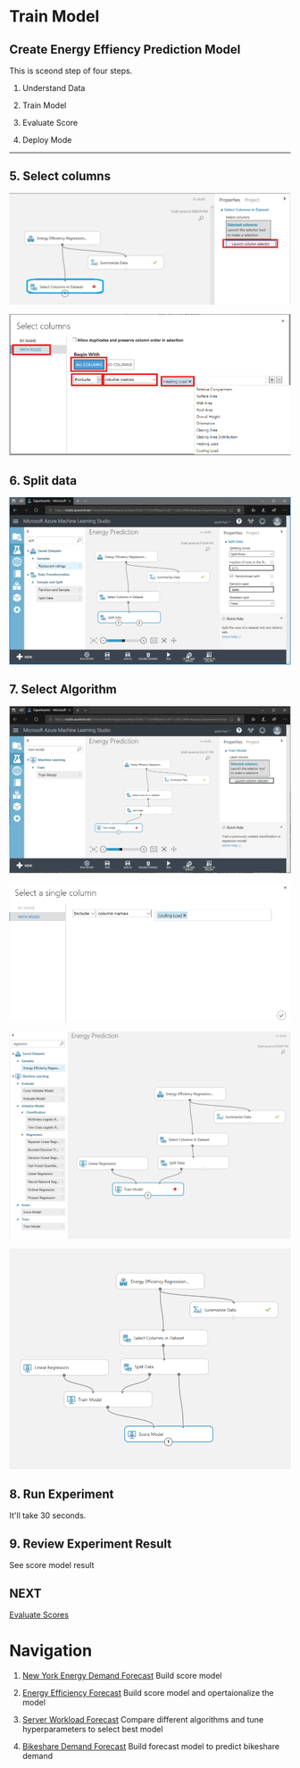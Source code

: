 # Train Model

## Create Energy Effiency Prediction Model

This is sceond step of four steps.

1. Understand Data

1. Train Model

1. Evaluate Score

1. Deploy Mode 

***

## 5. Select columns

![Train Model](../images/15.png)

![Train Model](../images/16.png)

## 6. Split data

![Train Model](../images/17.png)

## 7. Select Algorithm

![Train Model](../images/18.png)

![Train Model](../images/20.png)

![Train Model](../images/19.png)

![Train Model](../images/21.png)

## 8. Run Experiment

It'll take 30 seconds.

## 9. Review Experiment Result

See score model result

## NEXT
[Evaluate Scores](./02.03.EvaluateScore.md)

# Navigation

1. <a href="https://github.com/xlegend1024/az-mlstudio-hol/blob/master/NYCEnergyForecast/01.01.NYCEnergyForecast.md" target="_blank">New York Energy Demand Forecast</a>
Build score model

1. <a href="https://github.com/xlegend1024/az-mlstudio-hol/blob/master/EnergyEfficiency/02.01.EnergyEfficiency.md" target="_blank">Energy Efficiency Forecast</a>
Build score model and opertaionalize the model

1. <a href="https://github.com/xlegend1024/az-mlstudio-hol/blob/master/ServerWorkloadForecast/03.01.ServerWorkLoadForecast.md" target="_blank">Server Workload Forecast</a>
Compare different algorithms and tune hyperparameters to select best model 

1. <a href="https://github.com/xlegend1024/az-mlstudio-hol/blob/master/ServerWorkloadForecast/04.01.BikeshareDemandForecast.md" target="_blank">Bikeshare Demand Forecast</a>
Build forecast model to predict bikeshare demand